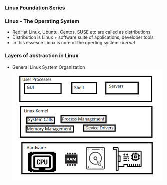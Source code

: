 ### Linux Foundation Series

### Linux - The Operating System
* RedHat Linux, Ubuntu, Centos, SUSE etc are called as distributions.
* Distribution is Linux + software suite of applications, developer tools
* In this essesce Linux is core of the operting system : _kernel_

### Layers of abstraction in Linux
* General Linux System Organization
![preview](./Images/01session01.png)

